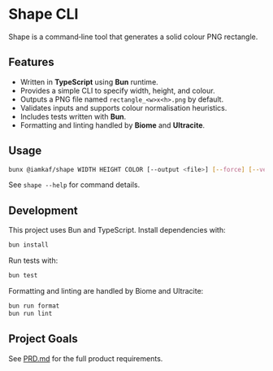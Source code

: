 # Shape CLI

Shape is a command‑line tool that generates a solid colour PNG rectangle.

## Features

- Written in **TypeScript** using **Bun** runtime.
- Provides a simple CLI to specify width, height, and colour.
- Outputs a PNG file named `rectangle_<w>x<h>.png` by default.
- Validates inputs and supports colour normalisation heuristics.
- Includes tests written with **Bun**.
- Formatting and linting handled by **Biome** and **Ultracite**.

## Usage

```bash
bunx @iamkaf/shape WIDTH HEIGHT COLOR [--output <file>] [--force] [--verbose] [--strict-color]
```

See `shape --help` for command details.

## Development

This project uses Bun and TypeScript. Install dependencies with:

```bash
bun install
```

Run tests with:

```bash
bun test
```

Formatting and linting are handled by Biome and Ultracite:

```bash
bun run format
bun run lint
```

## Project Goals

See [PRD.md](PRD.md) for the full product requirements.

